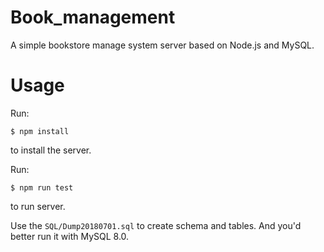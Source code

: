 # Book_management
A simple bookstore manage system server based on Node.js and MySQL.

# Usage
Run:
```shell
$ npm install
```
to install the server.

Run:
```shell
$ npm run test
```
to run server.

Use the `SQL/Dump20180701.sql` to create schema and tables. And you'd better run it with MySQL 8.0.
